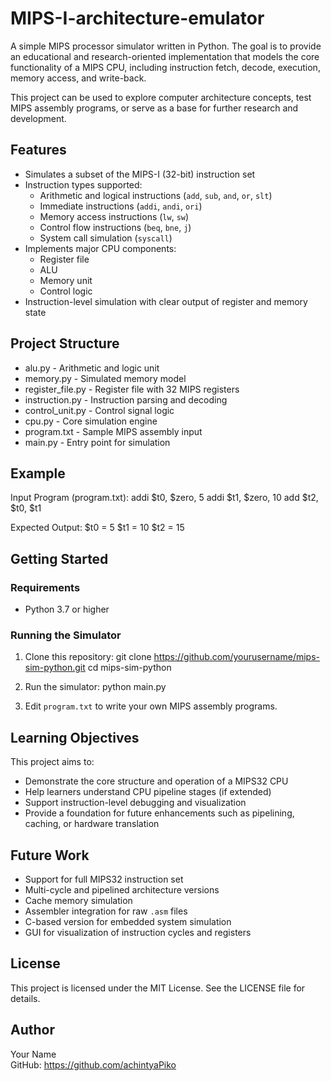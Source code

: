 # MIPS-I-architecture-emulator
 A simple MIPS processor simulator written in Python. The goal is to provide an educational and research-oriented implementation that models the core functionality of a MIPS CPU, including instruction fetch, decode, execution, memory access, and write-back.

This project can be used to explore computer architecture concepts, test MIPS assembly programs, or serve as a base for further research and development.

## Features

- Simulates a subset of the MIPS-I (32-bit) instruction set
- Instruction types supported:
  - Arithmetic and logical instructions (`add`, `sub`, `and`, `or`, `slt`)
  - Immediate instructions (`addi`, `andi`, `ori`)
  - Memory access instructions (`lw`, `sw`)
  - Control flow instructions (`beq`, `bne`, `j`)
  - System call simulation (`syscall`)
- Implements major CPU components:
  - Register file
  - ALU
  - Memory unit
  - Control logic
- Instruction-level simulation with clear output of register and memory state

## Project Structure

- alu.py - Arithmetic and logic unit
- memory.py - Simulated memory model
- register_file.py - Register file with 32 MIPS registers
- instruction.py - Instruction parsing and decoding
- control_unit.py - Control signal logic
- cpu.py - Core simulation engine
- program.txt - Sample MIPS assembly input
- main.py - Entry point for simulation

## Example

Input Program (program.txt):
addi $t0, $zero, 5 
addi $t1, $zero, 10 
add $t2, $t0, $t1

Expected Output:
$t0 = 5 
$t1 = 10 
$t2 = 15


## Getting Started

### Requirements

- Python 3.7 or higher

### Running the Simulator

1. Clone this repository:
git clone https://github.com/yourusername/mips-sim-python.git cd mips-sim-python

2. Run the simulator:
python main.py

3. Edit `program.txt` to write your own MIPS assembly programs.

## Learning Objectives

This project aims to:

- Demonstrate the core structure and operation of a MIPS32 CPU
- Help learners understand CPU pipeline stages (if extended)
- Support instruction-level debugging and visualization
- Provide a foundation for future enhancements such as pipelining, caching, or hardware translation

## Future Work

- Support for full MIPS32 instruction set
- Multi-cycle and pipelined architecture versions
- Cache memory simulation
- Assembler integration for raw `.asm` files
- C-based version for embedded system simulation
- GUI for visualization of instruction cycles and registers

## License

This project is licensed under the MIT License. See the LICENSE file for details.

## Author

Your Name  
GitHub: https://github.com/achintyaPiko


